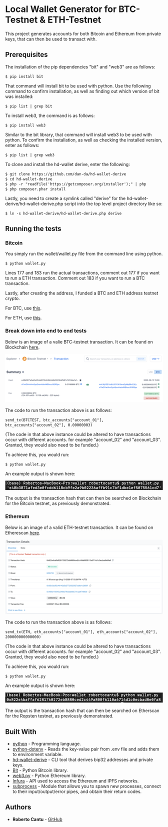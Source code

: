 # Local Wallet Generator for BTC-Testnet & ETH-Testnet

This project generates accounts for both Bitcoin and Ethereum from private keys, that can then be used to transact with.

## Prerequisites

The installation of the pip dependencies "bit" and "web3" are as follows:

```
$ pip install bit
```

That command will install bit to be used with python. Use the following command to confirm installation, as well as finding out which version of bit was installed:

```
$ pip list | grep bit
```

To install web3, the command is as follows:

```
$ pip install web3
```

Similar to the bit library, that command will install web3 to be used with python. To confirm the installation, as well as checking the installed version, enter as follows:

```
$ pip list | grep web3
```

To clone and install the hd-wallet derive, enter the following:

```
$ git clone https://github.com/dan-da/hd-wallet-derive
$ cd hd-wallet-derive
$ php -r "readfile('https://getcomposer.org/installer');" | php
$ php composer.phar install
```

Lastly, you need to create a symlink called "derive" for the hd-wallet-derive/hd-wallet-derive.php script into the top level project directory like so: 

```
$ ln -s hd-wallet-derive/hd-wallet-derive.php derive
```

## Running the tests

### Bitcoin

You simply run the wallet/wallet.py file from the command line using python.

```
$ python wallet.py
```

Lines 177 and 183 run the actual transactions, comment out 177 if you want to run a ETH transaction. Comment out 183 if you want to run a BTC transaction.

Lastly, after creating the address, I funded a BTC and ETH address testnet crypto.

For BTC, use [this](https://coinfaucet.eu/en/btc-testnet/).

For ETH, use [this](https://faucet.ropsten.be/).

### Break down into end to end tests

Below is an image of a valie BTC-testnet transaction. It can be found on Blockchain [here](https://www.blockchain.com/btc-testnet/tx/e48b3871afed3e0fcdd6118cb9fe2a9b02236affb91c7bf1dbe1ef5075561cd7).

![](./transaction_images/btc-testnet-tx-confirmation.png)

The code to run the transaction above is as follows:

```
send_tx(BTCTEST, btc_accounts["account_01"], btc_accounts["account_02"], 0.00000003)
```

(The code in that above instance could be altered to have transactions occur with different accounts. for example "account_02" and "account_03". Granted, they would also need to be funded.)

To achieve this, you would run:

```
$ python wallet.py
```

An example output is shown here:

![](./transaction_images/btc-testnet-tx-call.png)

The output is the transaction hash that can then be searched on Blockchain for the Bitcoin testnet, as previously demonstrated.

### Ethereum

Below is an image of a valid ETH-testnet transaction.
It can be found on Etherescan [here](https://ropsten.etherscan.io/tx/0x822e4baffaf6281760272eb8880ced2c449a800f6110a6714d1c0ecbad8e0fa8).

![](./transaction_images/eth-testnet-tx-confirmation.png)

The code to run the transaction above is as follows:

```
send_tx(ETH, eth_accounts["account_01"], eth_accounts["account_02"], 200000000000000)
```

(The code in that above instance could be altered to have transactions occur with different accounts. for example "account_02" and "account_03". Granted, they would also need to be funded.)

To achieve this, you would run:

```
$ python wallet.py
```

An example output is shown here:

![](./transaction_images/eth-testnet-tx-call.png)

The output is the transaction hash that can then be searched on Etherscan for the Ropsten testnet, as previously demonstrated.

## Built With

* [python](https://www.python.org/) - Programming language.
* [python-dotenv](https://pypi.org/project/python-dotenv/) - Reads the key-value pair from .env file and adds them to environment variable.
* [hd-wallet-derive](https://github.com/dan-da/hd-wallet-derive) - CLI tool that derives bip32 addresses and private keys.
* [Bit](https://ofek.dev/bit/) - Python Bitcoin library.
* [web3.py](https://github.com/ethereum/web3.py) - Python Ethereum library.
* [Infura](https://infura.io/) - API used to access the Ethereum and IPFS networks.
* [subprocess](https://docs.python.org/3/library/subprocess.html) - Module that allows you to spawn new processes, connect to their input/output/error pipes, and obtain their return codes.

## Authors

* **Roberto Cantu**  - [GitHub](https://github.com/RCantu92)